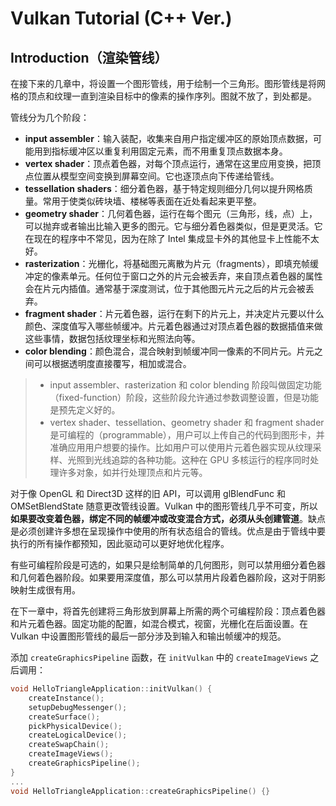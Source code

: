 # Vulkan Tutorial (C++ Ver.)

## Introduction（渲染管线）

在接下来的几章中，将设置一个图形管线，用于绘制一个三角形。图形管线是将网格的顶点和纹理一直到渲染目标中的像素的操作序列。图就不放了，到处都是。

管线分为几个阶段：
+ **input assembler**：输入装配，收集来自用户指定缓冲区的原始顶点数据，可能用到指标缓冲区以重复利用固定元素，而不用重复顶点数据本身。
+ **vertex shader**：顶点着色器，对每个顶点运行，通常在这里应用变换，把顶点位置从模型空间变换到屏幕空间。它也逐顶点向下传递给管线。
+ **tessellation shaders**：细分着色器，基于特定规则细分几何以提升网格质量。常用于使类似砖块墙、楼梯等表面在近处看起来更平整。
+ **geometry shader**：几何着色器，运行在每个图元（三角形，线，点）上，可以抛弃或者输出比输入更多的图元。它与细分着色器类似，但是更灵活。它在现在的程序中不常见，因为在除了 Intel 集成显卡外的其他显卡上性能不太好。
+ **rasterization**：光栅化，将基础图元离散为片元（fragments），即填充帧缓冲定的像素单元。任何位于窗口之外的片元会被丢弃，来自顶点着色器的属性会在片元内插值。通常基于深度测试，位于其他图元片元之后的片元会被丢弃。
+ **fragment shader**：片元着色器，运行在剩下的片元上，并决定片元要以什么颜色、深度值写入哪些帧缓冲。片元着色器通过对顶点着色器的数据插值来做这些事情，数据包括纹理坐标和光照法向等。
+ **color blending**：颜色混合，混合映射到帧缓冲同一像素的不同片元。片元之间可以根据透明度直接覆写，相加或混合。
> + input assembler、rasterization 和 color blending 阶段叫做固定功能（fixed-function）阶段，这些阶段允许通过参数调整设置，但是功能是预先定义好的。
> + vertex shader、tessellation、geometry shader 和 fragment shader 是可编程的（programmable），用户可以上传自己的代码到图形卡，并准确应用用户想要的操作。比如用户可以使用片元着色器实现从纹理采样、光照到光线追踪的各种功能。这种在 GPU 多核运行的程序同时处理许多对象，如并行处理顶点和片元等。

对于像 OpenGL 和 Direct3D 这样的旧 API，可以调用 glBlendFunc 和 OMSetBlendState 随意更改管线设置。Vulkan 中的图形管线几乎不可变，所以**如果要改变着色器，绑定不同的帧缓冲或改变混合方式，必须从头创建管道**。缺点是必须创建许多想在呈现操作中使用的所有状态组合的管线。优点是由于管线中要执行的所有操作都预知，因此驱动可以更好地优化程序。

有些可编程阶段是可选的，如果只是绘制简单的几何图形，则可以禁用细分着色器和几何着色器阶段。如果要用深度值，那么可以禁用片段着色器阶段，这对于阴影映射生成很有用。

在下一章中，将首先创建将三角形放到屏幕上所需的两个可编程阶段：顶点着色器和片元着色器。固定功能的配置，如混合模式，视窗，光栅化在后面设置。在 Vulkan 中设置图形管线的最后一部分涉及到输入和输出帧缓冲的规范。

添加 `createGraphicsPipeline` 函数，在 `initVulkan` 中的 `createImageViews` 之后调用：
```cpp
void HelloTriangleApplication::initVulkan() {
    createInstance();
    setupDebugMessenger();
    createSurface();
    pickPhysicalDevice();
    createLogicalDevice();
    createSwapChain();
    createImageViews();
    createGraphicsPipeline();
}
...
void HelloTriangleApplication::createGraphicsPipeline() {}
```
